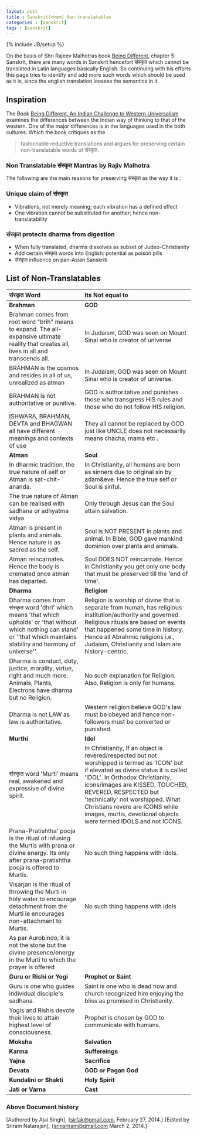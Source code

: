 ```yaml
---
layout: post
title : Sanskrit(संस्कृत) Non-translatables
categories : [sanskrit]
tags : [sanskrit]
---
```

{% include JB/setup %}

On the basis of Shri Rajeev Malhotras book [Being Different](www.BeingDifferentBook.com),
chapter 5: Sanskrit, there are many words in Sanskrit hencefort संस्कृत which cannot be translated in Latin 
languages basically English. So continuing with his efforts this page tries to 
identify and add more such words which should be used as it is, since the english translation
loosess the semantics in it.

## Inspiration 

The Book [Being Different, An Indian Challenge to Western Universalism](www.beingdifferentbook.com) 
examines the differences between the Indian way of thinking to that of the western.
One of the major differences is in the languages used in the both cultures. Which the book critiques as the 

> fashionable reductive translations and argues for preserving certain non-translatable words of संस्कृत.

### Non Translatable संस्कृत  Mantras by Rajiv Malhotra 

The following are the main reasons for preserving  संस्कृत as the way it is :

### Unique claim of संस्कृत

* Vibrations, not merely meaning; each vibration has a defined effect
* One vibration cannot be substituted for another; hence non-translatability

### संस्कृत protects dharma from digestion

* When fully translated, dharma dissolves as subset of Judeo-Christianity
* Add certain संस्कृत words into English: potential as poison pills
* संस्कृत influence on pan-Asian Sanskriti

## List of Non-Translatables

|संस्कृत Word    | Its Not equal to |
|:---|:---|
| **Brahman** | **GOD** |
| Brahman comes from root word "brih" means to expand.  The all-expansive ultimate reality that creates all, lives in all and transcends all.    | In Judaism, GOD was seen on Mount Sinai who is creator of universe| 
| BRAHMAN is the cosmos and resides in all of us, unrealized as atman  | In Judaism, GOD was seen on Mount Sinai who is creator of universe.| 
| BRAHMAN is not authoritative or punitive.   | GOD is authoritative and punishes those who transgress HIS rules and those who do not follow HIS religion. | 
| ISHWARA, BRAHMAN, DEVTA and BHAGWAN all have different meanings and contexts of use  |   They all cannot be replaced by GOD just like UNCLE does not necessarily means chacha, mama etc .| 
| **Atman** | **Soul** |
| In dharmic tradition, the true nature of self or Atman is sat-chit-ananda.| In Christianity, all humans are born as sinners due to original sin by adam&eve. Hence the true self or Soul is sinful.|
| The true nature of Atman can be realised with sadhana or adhyatma vidya |  Only through Jesus can the Soul attain salvation.|
| Atman is present in plants and animals.  Hence nature is as sacred as the self.   | Soul is NOT PRESENT in plants and animal. In Bible, GOD gave mankind dominion over plants and animals.|
| Atman reincarnates. Hence the body is cremated once atman has departed.|   Soul DOES NOT reincarnate. Hence in Christianity you get only one body that must be preserved till the 'end of time'.|
| **Dharma** | **Religion** |
| Dharma comes from संस्कृत word 'dhri' which means 'that which upholds' or 'that without which nothing can stand' or ''that which maintains stability and harmony of universe''.| Religion is worship of divine that is separate from human, has religious institution/authority and governed. Religious rituals are based on events that happened some time in history. Hence all Abrahmic religions i.e., Judaism, Christianity and Islam are history-centric.|
| Dharma is conduct, duty, justice, morality, virtue, right and much more.  Animals, Plants, Electrons have dharma but no Religion.    | No such explanation for Religion. Also, Religion is only for humans.|
| Dharma is not LAW as law is authoritative.   | Western religion believe GOD's law must be obeyed and hence non-followers must be converted or punished.|
| **Murthi**  | **Idol** | 
| संस्कृत word 'Murti' means real, awakened and expressive of divine spirit.| In Christianity, If an object is revered/respected but not worshipped is termed as 'ICON' but if elevated as divine status it is called 'IDOL'. In Orthodox Christianity, icons/images are KISSED, TOUCHED, REVERED, RESPECTED but 'technically' not worshipped.  What Christians revere are ICONS while images, murtis, devotional objects were termed IDOLS and not ICONS.|
| Prana-Pratishtha' pooja is the ritual of infusing the Murtis with prana or divine energy. Its only after prana-pratishtha pooja is offered to Murtis. |  No such thing happens with idols.|
| Visarjan is the ritual of throwing the Murti in holy water to encourage detachment from the Murti ie encourages non-attachment to Murtis.   | No such thing happens with idols|
| As per Aurobindo, it is not the stone but the divine presence/energy in the Murti to which the prayer is offered  |  |
|**Guru or Rishi or Yogi** | **Prophet or Saint** |
| Guru is one who guides individual disciple's sadhana.| Saint is one who is dead now and church recognized him enjoying the bliss as promised in Christianity.|
| Yogis and Rishis devote their lives to attain highest level of consciousness.  | Prophet is chosen by GOD to communicate with humans.|
|**Moksha**|**Salvation**|
|**Karma**|**Suffereings**|
|**Yajna**|**Sacrifice**|
|**Devata**|**GOD or Pagan God**|
|**Kundalini or Shakti**|**Holy Spirit**|
|**Jati or Varna**|**Cast**|



### Above Document history 
[Authored by Ajai Singh], {sirfak@gmail.com, February 27, 2014.}
[Edited by Sriram Natarajan], {srinsriram@gmail.com March 2, 2014.}










  










